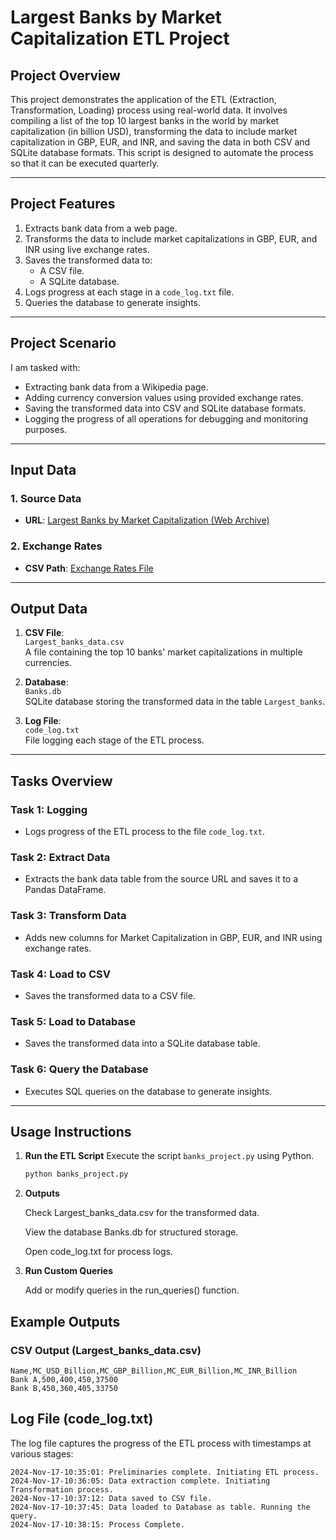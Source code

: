 # Largest Banks by Market Capitalization ETL Project

## **Project Overview**

This project demonstrates the application of the ETL (Extraction, Transformation, Loading) process using real-world data. It involves compiling a list of the top 10 largest banks in the world by market capitalization (in billion USD), transforming the data to include market capitalization in GBP, EUR, and INR, and saving the data in both CSV and SQLite database formats. This script is designed to automate the process so that it can be executed quarterly.

---

## **Project Features**
1. Extracts bank data from a web page.
2. Transforms the data to include market capitalizations in GBP, EUR, and INR using live exchange rates.
3. Saves the transformed data to:
   - A CSV file.
   - A SQLite database.
4. Logs progress at each stage in a `code_log.txt` file.
5. Queries the database to generate insights.

---

## **Project Scenario**

I am tasked with:
- Extracting bank data from a Wikipedia page.
- Adding currency conversion values using provided exchange rates.
- Saving the transformed data into CSV and SQLite database formats.
- Logging the progress of all operations for debugging and monitoring purposes.

---
## **Input Data**
### **1. Source Data**
- **URL**: [Largest Banks by Market Capitalization (Web Archive)](https://web.archive.org/web/20230908091635/https://en.wikipedia.org/wiki/List_of_largest_banks)

### **2. Exchange Rates**
- **CSV Path**: [Exchange Rates File](https://cf-courses-data.s3.us.cloud-object-storage.appdomain.cloud/IBMSkillsNetwork-PY0221EN-Coursera/labs/v2/exchange_rate.csv)

---

## **Output Data**
1. **CSV File**:  
   `Largest_banks_data.csv`  
   A file containing the top 10 banks' market capitalizations in multiple currencies.

2. **Database**:  
   `Banks.db`  
   SQLite database storing the transformed data in the table `Largest_banks`.

3. **Log File**:  
   `code_log.txt`  
   File logging each stage of the ETL process.

---

## **Tasks Overview**

### **Task 1: Logging**
- Logs progress of the ETL process to the file `code_log.txt`.

### **Task 2: Extract Data**
- Extracts the bank data table from the source URL and saves it to a Pandas DataFrame.

### **Task 3: Transform Data**
- Adds new columns for Market Capitalization in GBP, EUR, and INR using exchange rates.

### **Task 4: Load to CSV**
- Saves the transformed data to a CSV file.

### **Task 5: Load to Database**
- Saves the transformed data into a SQLite database table.

### **Task 6: Query the Database**
- Executes SQL queries on the database to generate insights.

---

## **Usage Instructions**

1. **Run the ETL Script**
   Execute the script `banks_project.py` using Python.

   ```bash
   python banks_project.py
   ```
2. **Outputs**
   
   Check Largest_banks_data.csv for the transformed data.

   View the database Banks.db for structured storage.

   Open code_log.txt for process logs.
   
3. **Run Custom Queries**

   Add or modify queries in the run_queries() function.

 ## **Example Outputs**

### **CSV Output (Largest_banks_data.csv)**
```csv
Name,MC_USD_Billion,MC_GBP_Billion,MC_EUR_Billion,MC_INR_Billion
Bank A,500,400,450,37500
Bank B,450,360,405,33750
```

## **Log File (code_log.txt)**

The log file captures the progress of the ETL process with timestamps at various stages:

```plaintext
2024-Nov-17-10:35:01: Preliminaries complete. Initiating ETL process.
2024-Nov-17-10:36:05: Data extraction complete. Initiating Transformation process.
2024-Nov-17-10:37:12: Data saved to CSV file.
2024-Nov-17-10:37:45: Data loaded to Database as table. Running the query.
2024-Nov-17-10:38:15: Process Complete.
```

